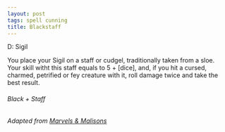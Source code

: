 ```yaml
---
layout: post
tags: spell cunning
title: Blackstaff
---
```


D: Sigil

You place your Sigil on a staff or cudgel, traditionally taken from a sloe. Your skill witht this staff equals to 5 + [dice], and, if you hit a cursed, charmed, petrified or fey creature with it, roll damage twice and take the best result.

###### *Black + Staff*

###### Adapted from [Marvels & Malisons](https://www.exaltedfuneral.com/products/marvel-malisons)
